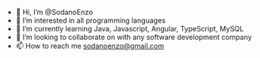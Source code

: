 - 👋 Hi, I’m @SodanoEnzo
- 👀 I’m interested in all programming languages
- 🌱 I’m currently learning Java, Javascript, Angular, TypeScript, MySQL
- 💞️ I’m looking to collaborate on with any software development company
- 📫 How to reach me sodanoenzo@gmail.com

<!---
SodanoEnzo/SodanoEnzo is a ✨ special ✨ repository because its `README.md` (this file) appears on your GitHub profile.
You can click the Preview link to take a look at your changes.
--->
